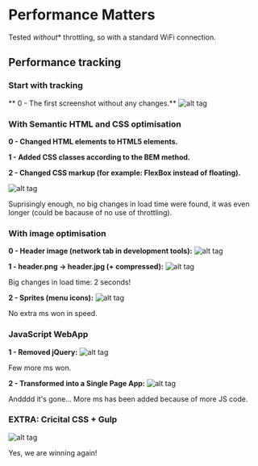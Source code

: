# Performance Matters
Tested *without** throttling, so with a standard WiFi connection.

## Performance tracking

### Start with tracking
** 0 - The first screenshot without any changes.**
![alt tag](https://raw.githubusercontent.com/sennykalidien/looklive-server/student/sennykalidien/timeline/start.png)

### With Semantic HTML and CSS optimisation
**0 - Changed HTML elements to HTML5 elements.**

**1 - Added CSS classes according to the BEM method.**

**2 - Changed CSS markup (for example: FlexBox instead of floating).**

![alt tag](https://raw.githubusercontent.com/sennykalidien/looklive-server/student/sennykalidien/timeline/html-css.png)

Suprisingly enough, no big changes in load time were found, it was even longer (could be bacause of no use of throttling).

### With image optimisation
**0 - Header image (network tab in development tools):**
![alt tag](https://raw.githubusercontent.com/sennykalidien/looklive-server/student/sennykalidien/timeline/network_tab.png)

**1 - header.png -> header.jpg (+ compressed):**
![alt tag](https://raw.githubusercontent.com/sennykalidien/looklive-server/student/sennykalidien/timeline/header-image.png)

Big changes in load time: 2 seconds!

**2 - Sprites (menu icons):**
![alt tag](https://raw.githubusercontent.com/sennykalidien/looklive-server/student/sennykalidien/timeline/sprites.png)

No extra ms won in speed.

### JavaScript WebApp
**1 - Removed jQuery:**
![alt tag](https://raw.githubusercontent.com/sennykalidien/looklive-server/student/sennykalidien/timeline/no-jquery.png)

Few more ms won. 

**2 - Transformed into a Single Page App:**
![alt tag](https://raw.githubusercontent.com/sennykalidien/looklive-server/student/sennykalidien/timeline/webapp.png)

Andddd it's gone... More ms has been added because of more JS code.

### EXTRA: Cricital CSS + Gulp
![alt tag](https://raw.githubusercontent.com/sennykalidien/looklive-server/student/sennykalidien/timeline/critical-css.png)

Yes, we are winning again!
